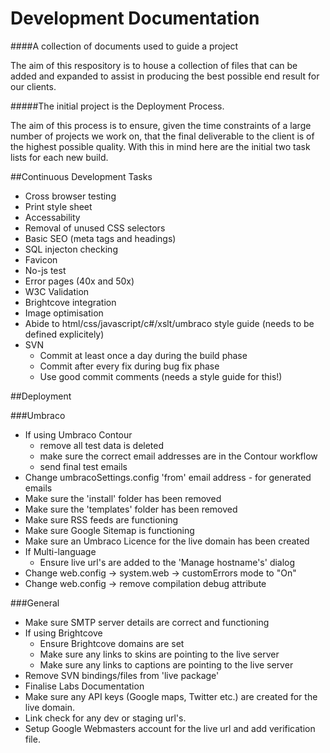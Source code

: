 Development Documentation
=========================

####A collection of documents used to guide a project

The aim of this respository is to house a collection of files that can be added and expanded to assist in producing the best possible end result for our clients. 

#####The initial project is the Deployment Process.

The aim of this process is to ensure, given the time constraints of a large number of projects we work on, that the final deliverable to the client is of the highest possible quality. 
With this in mind here are the initial two task lists for each new build. 

##Continuous Development Tasks

- Cross browser testing
- Print style sheet
- Accessability
- Removal of unused CSS selectors
- Basic SEO (meta tags and headings)
- SQL injecton checking
- Favicon
- No-js test
- Error pages (40x and 50x)
- W3C Validation
- Brightcove integration
- Image optimisation
- Abide to html/css/javascript/c#/xslt/umbraco style guide (needs to be defined explicitely)
- SVN
  - Commit at least once a day during the build phase
  - Commit after every fix during bug fix phase
  - Use good commit comments (needs a style guide for this!)

##Deployment

###Umbraco
- If using Umbraco Contour 
  - remove all test data is deleted
  - make sure the correct email addresses are in the Contour workflow
  - send final test emails
- Change umbracoSettings.config 'from' email address - for generated emails
- Make sure the 'install' folder has been removed
- Make sure the 'templates' folder has been removed
- Make sure RSS feeds are functioning
- Make sure Google Sitemap is functioning
- Make sure an Umbraco Licence for the live domain has been created
- If Multi-language
  - Ensure live url's are added to the 'Manage hostname's' dialog
- Change web.config -> system.web -> customErrors mode to "On"
- Change web.config -> remove compilation debug attribute

###General
- Make sure SMTP server details are correct and functioning
- If using Brightcove
  - Ensure Brightcove domains are set
  - Make sure any links to skins are pointing to the live server
  - Make sure any links to captions are pointing to the live server
- Remove SVN bindings/files from 'live package'
- Finalise Labs Documentation
- Make sure any API keys (Google maps, Twitter etc.) are created for the live domain.
- Link check for any dev or staging url's.
- Setup Google Webmasters account for the live url and add verification file.
